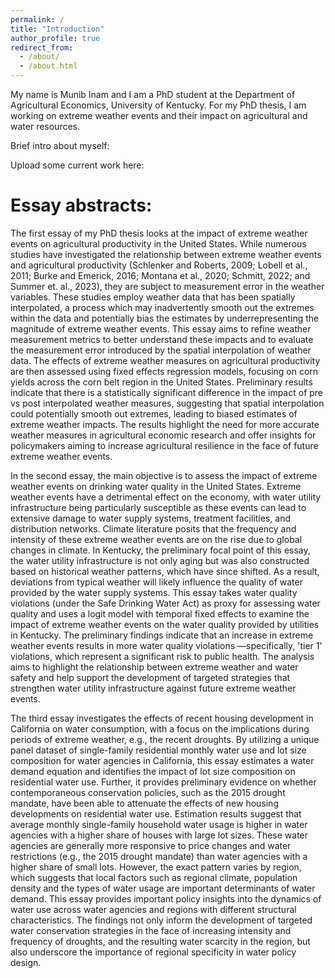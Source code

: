 ```yaml
---
permalink: /
title: "Introduction"
author_profile: true
redirect_from: 
  - /about/
  - /about.html
---
```


My name is Munib Inam and I am a PhD student at the Department of Agricultural Economics, University of Kentucky. For my PhD thesis, I am working on extreme weather events and their impact on agricultural and water resources.

Brief intro about myself:

Upload some current work here:

Essay abstracts:
======
The first essay of my PhD thesis looks at the impact of extreme weather events on agricultural productivity in the United States. While numerous studies have investigated the relationship between extreme weather events and agricultural productivity (Schlenker and Roberts, 2009; Lobell et al., 2011; Burke and Emerick, 2016; Montana et al., 2020; Schmitt, 2022; and Summer et. al., 2023), they are subject to measurement error in the weather variables. These studies employ weather data that has been spatially interpolated, a process which may inadvertently smooth out the extremes within the data and potentially bias the estimates by underrepresenting the magnitude of extreme weather events. This essay aims to refine weather measurement metrics to better understand these impacts and to evaluate the measurement error introduced by the spatial interpolation of weather data. The effects of extreme weather measures on agricultural productivity are then assessed using fixed effects regression models, focusing on corn yields across the corn belt region in the United States. Preliminary results indicate that there is a statistically significant difference in the impact of pre vs post interpolated weather measures, suggesting that spatial interpolation could potentially smooth out extremes, leading to biased estimates of extreme weather impacts. The results highlight the need for more accurate weather measures in agricultural economic research and offer insights for policymakers aiming to increase agricultural resilience in the face of future extreme weather events.

In the second essay, the main objective is to assess the impact of extreme weather events on drinking water quality in the United States. Extreme weather events have a detrimental effect on the economy, with water utility infrastructure being particularly susceptible as these events can lead to extensive damage to water supply systems, treatment facilities, and distribution networks. Climate literature posits that the frequency and intensity of these extreme weather events are on the rise due to global changes in climate. In Kentucky, the preliminary focal point of this essay, the water utility infrastructure is not only aging but was also constructed based on historical weather patterns, which have since shifted. As a result, deviations from typical weather will likely influence the quality of water provided by the water supply systems. This essay takes water quality violations (under the Safe Drinking Water Act) as proxy for assessing water quality and uses a logit model with temporal fixed effects to examine the impact of extreme weather events on the water quality provided by utilities in Kentucky. The preliminary findings indicate that an increase in extreme weather events results in more water quality violations —specifically, 'tier 1' violations, which represent a significant risk to public health. The analysis aims to highlight the relationship between extreme weather and water safety and help support the development of targeted strategies that strengthen water utility infrastructure against future extreme weather events.

The third essay investigates the effects of recent housing development in California on water consumption, with a focus on the implications during periods of extreme weather, e.g., the recent droughts. By utilizing a unique panel dataset of single-family residential monthly water use and lot size composition for water agencies in California, this essay estimates a water demand equation and identifies the impact of lot size composition on residential water use. Further, it provides preliminary evidence on whether contemporaneous conservation policies, such as the 2015 drought mandate, have been able to attenuate the effects of new housing developments on residential water use. Estimation results suggest that average monthly single-family household water usage is higher in water agencies with a higher share of houses with large lot sizes. These water agencies are generally more responsive to price changes and water restrictions (e.g., the 2015 drought mandate) than water agencies with a higher share of small lots. However, the exact pattern varies by region, which suggests that local factors such as regional climate, population density and the types of water usage are important determinants of water demand. This essay provides important policy insights into the dynamics of water use across water agencies and regions with different structural characteristics. The findings not only inform the development of targeted water conservation strategies in the face of increasing intensity and frequency of droughts, and the resulting water scarcity in the region, but also underscore the importance of regional specificity in water policy design.



